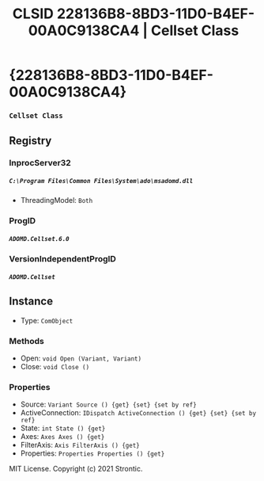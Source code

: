 ﻿---
title: "CLSID 228136B8-8BD3-11D0-B4EF-00A0C9138CA4 | Cellset Class"
excerpt: What is COM-Object CLSID 228136B8-8BD3-11D0-B4EF-00A0C9138CA4?
---

# {228136B8-8BD3-11D0-B4EF-00A0C9138CA4}

### `Cellset Class`

## Registry


### InprocServer32

##### `C:\Program Files\Common Files\System\ado\msadomd.dll`
* ThreadingModel: `Both`

### ProgID

##### `ADOMD.Cellset.6.0`

### VersionIndependentProgID

##### `ADOMD.Cellset`

## Instance

* Type: `ComObject`

### Methods

* Open: `void Open (Variant, Variant)`
* Close: `void Close ()`

### Properties

* Source: `Variant Source () {get} {set} {set by ref}`
* ActiveConnection: `IDispatch ActiveConnection () {get} {set} {set by ref}`
* State: `int State () {get} `
* Axes: `Axes Axes () {get} `
* FilterAxis: `Axis FilterAxis () {get} `
* Properties: `Properties Properties () {get} `

MIT License. Copyright (c) 2021 Strontic.


